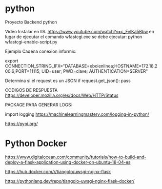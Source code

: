 # python
Proyecto Backend python


Video Instalar en IIS.
  https://www.youtube.com/watch?v=c_FvlKa5Bbw
  en lugar de ejecutar el comando wfastcgi.exe 
  se debe ejecutar: python wfastcgi-enable-script.py
  
Ejemplo Cadena conexion informix:

export CONNECTION_STRING_IFX="DATABASE=ebolenlinea;HOSTNAME=172.18.200.6;PORT=11115; UID=user; PWD=clave; AUTHENTICATION=SERVER"

Determina si el request es un JSON
if request.get_json():
  pass
  

CODIGOS DE RESPUESTA
https://developer.mozilla.org/es/docs/Web/HTTP/Status


PACKAGE PARA GENERAR LOGS:

import logging
https://machinelearningmastery.com/logging-in-python/

https://pypi.org/

# Python Docker

https://www.digitalocean.com/community/tutorials/how-to-build-and-deploy-a-flask-application-using-docker-on-ubuntu-18-04-es


https://hub.docker.com/r/tiangolo/uwsgi-nginx-flask

https://pythonlang.dev/repo/tiangolo-uwsgi-nginx-flask-docker/
